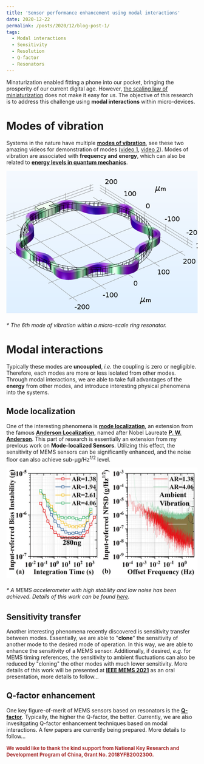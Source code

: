 ```yaml
---
title: 'Sensor performance enhancement using modal interactions'
date: 2020-12-22
permalink: /posts/2020/12/blog-post-1/
tags:
  - Modal interactions
  - Sensitivity
  - Resolution
  - Q-factor
  - Resonators
---
```


Minaturization enabled fitting a phone into our pocket, bringing the prosperity of our current digital age. However, [the scaling law of miniaturization](http://www-bsac.eecs.berkeley.edu/projects/ee245/Lectures/lecturepdfs/Lecture%206%20Scaling.pdf) does not make it easy for us. The objective of this research is to address this challenge using <b>modal interactions</b> within micro-devices.

Modes of vibration
======

Systems in the nature have multiple [<b>modes of vibration</b>](https://en.wikipedia.org/wiki/Normal_mode), see these two amazing videos for demonstration of modes ([video 1](https://www.youtube.com/watch?v=wvJAgrUBF4w&t=144s), [video 2](https://www.youtube.com/watch?v=cnH2ltfW48U)). Modes of vibration are associated with <b>frequency and energy</b>, which can also be related to [<b>energy levels in quantum mechanics</b>](https://en.wikipedia.org/wiki/Energy_level).

![3DoFDevice](/images/Mode6.png)<br>
###### * The 6th mode of vibration within a micro-scale ring resonator.

Modal interactions
======

Typically these modes are <b>uncoupled</b>, <i>i.e.</i> the coupling is zero or negligible. Therefore, each modes are more or less isolated from other modes. Through modal interactions, we are able to take full advantages of the <b>energy</b> from other modes, and introduce interesting physical phenomena into the systems.

Mode localization
-----

One of the interesting phenomena is [<b>mode localization</b>](https://deepblue.lib.umich.edu/bitstream/handle/2027.42/27073/0000063.pdf;sequence=1), an extension from the famous [<b>Anderson Localization</b>](https://en.wikipedia.org/wiki/Anderson_localization), named after Nobel Laureate [<b>P. W. Anderson</b>](https://en.wikipedia.org/wiki/Philip_W._Anderson). This part of research is essentially an extension from my previous work on <b>Mode-localized Sensors</b>. Utilizing this effect, the sensitivity of MEMS sensors can be significantly enhanced, and the noise floor can also achieve sub-μg/Hz<sup>1/2</sup> level.

![3DoFDevice](/images/EDL2020.png)<br>
###### * A MEMS accelerometer with high stability and low noise has been achieved. Details of this work can be found [here](https://www.researchgate.net/profile/Hemin_Zhang3/publication/344003674_A_High-Performance_Mode-Localized_Accelerometer_Employing_a_Quasi-Rigid_Coupler/links/5f5b3e024585154dbbc8938b/A-High-Performance-Mode-Localized-Accelerometer-Employing-a-Quasi-Rigid-Coupler.pdf).

Sensitivity transfer
-----

Another interesting phenomena recently discovered is sensitivity transfer between modes. Essentially, we are able to "<b>clone</b>" the sensitivity of another mode to the desired mode of operation. In this way, we are able to enhance the sensitivity of a MEMS sensor. Additionally, if desired, <i>e.g.</i> for MEMS timing references, the sensitivity to ambient fluctuations can also be reduced by "cloning" the other modes with much lower sensitivity. More details of this work will be presented at [<b>IEEE MEMS 2021</b>](https://www.mems21.org/program/MEMS2021_Program.pdf) as an oral presentation, more details to follow...

Q-factor enhancement
-----

One key figure-of-merit of MEMS sensors based on resonators is the [<b>Q-factor</b>](https://en.wikipedia.org/wiki/Q_factor). Typically, the higher the Q-factor, the better. Currently, we are also invesitgating Q-factor enhancement techniques based on modal interactions. A few papers are currently being prepared. More details to follow...

<font color="brown" size="2pt"><b>We would like to thank the kind support from National Key Research and Development Program of China, Grant No. 2018YFB2002300.</b></font>
